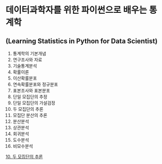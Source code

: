 # 데이터과학자를 위한 파이썬으로 배우는 통계학
## (Learning Statistics in Python for Data Scientist)

1. 통계학의 기본개념
2. 연구조사와 자료
3. 기술통계분석
4. 확률이론
5. 이산확률분포
6. 연속확률분포와 정규분포
7. 표본조사와 표본분포
8. 단일 모집단의 추정
9. 단일 모집단의 가설검정
10. 두 모집단의 추론
11. 모집단 분산의 추론
12. 분산분석
13. 상관분석
14. 회귀분석
15. 도수분석
16. 비모수분석

[10. 두 모집단의 추론](LectureNote/01-LEC-통계학의%20기본개념.pdf)
